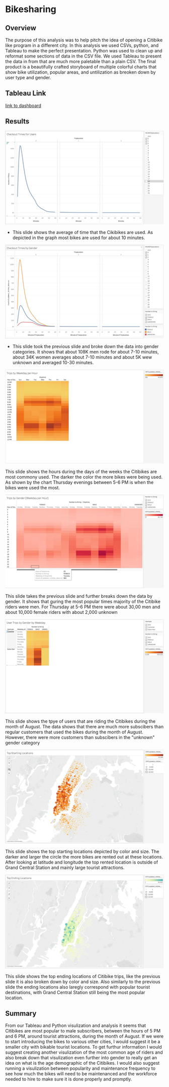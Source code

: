 # Bikesharing

## Overview
The purpose of this analysis was to help pitch the idea of opening a Citibike like program in a different city. In this analysis we used CSVs, python, and Tableau to make the perfect presentation. Python was used to clean up and reformat some sections of data in the CSV file. We used Tableau to present the data in from that are much more paletable than a plain CSV. The final product is a beautifully crafted storyboard of multiple colorful charts that show bike utilization, popular areas, and untilization as breoken down by user type and gender.

## Tableau Link

[link to dashboard](https://public.tableau.com/app/profile/stephanie.truong4377)

## Results

![checkout_times](https://github.com/tsmtruong/bikesharing/blob/main/resources/checkout_times.jpg)

- This slide shows the average of time that the Cikibikes are used. As depicted in the graph most bikes are used for about 10 minutes.

![checkout_gender](https://github.com/tsmtruong/bikesharing/blob/main/resources/checkout_gender.jpg)

- This slide took the previous slide and broke down the data into gender categories. It shows that about 108K men rode for about 7-10 minutes, about 34K women averages about 7-10 minutes and about 5K wew unknown and averaged 10-30 minutes.

![trips_by_weekday](https://github.com/tsmtruong/bikesharing/blob/main/resources/trips_by_weekday.jpg)

This slide shows the hours during the days of the weeks the Citibikes are most commony used. The darker the color the more bikes were being used. As shown by the chart Thursday evenings between 5-6 PM is when the bikes were used the most.

![trips_by_gender](https://github.com/tsmtruong/bikesharing/blob/main/resources/trips_by_gender.jpg)

This slide takes the previous slide and further breaks down the data by gender. It shows that guring the most popular times majority of the Citibike riders were men. For Thursday at 5-6 PM there were about 30,00 men and about 10,000 female riders with about 2,000 unknown

![trips_by_usertype](https://github.com/tsmtruong/bikesharing/blob/main/resources/trips_by_usertype.jpg)

This slide shows the tpye of users that are riding the Citibikes during the month of August. The data shows that there are much more subscibers than regular customers that used the bikes during the month of August. However, there were more customers than subscibers in the "unknown" gender category

![top_starting](https://github.com/tsmtruong/bikesharing/blob/main/resources/top_starting_location.jpg)

This slide shows the top starting locations depicted by color and size. The darker and larger the circle the more bikes are rented out at these locations. After looking at latitude and longitude the top rented location is outside of Grand Central Station and mainly large tourist attractions. 

![top_ending](https://github.com/tsmtruong/bikesharing/blob/main/resources/top_ending.jpg)

This slide shows the top ending locations of Citibike trips, like the previous slide it is also broken down by color and size. Also similarly to the previous slide the ending locations also laregly correspond with popular tourist destinations, with Grand Central Station still being the most popular location.


## Summary

From our Tableau and Python visulization and analysis it seems that Citibikes are most popular to male subscribers, between the hours of 5 PM and 6 PM, around tourist attractions, during the month of August. If we were to start introducing the bikes to various other cities, I would suggest it be a smaller city with bikable tourist locations. To get furthur information I would suggest creating another visulization of the most common age of riders and also break down that visulization even further into gender to really get an idea on what is the age demographic of the Citibikes. I would also suggest running a visulization between popularity and maintenance frequency to see how much the bikes will need to be maintenanced and the workforce needed to hire to make sure it is done properly and promptly. 
